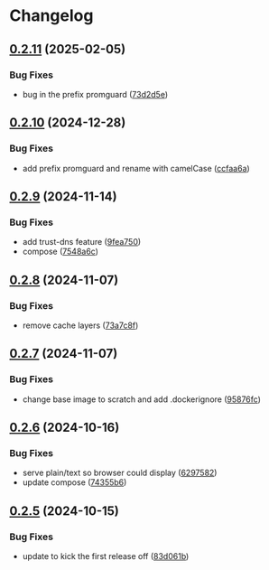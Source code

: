 # Changelog

## [0.2.11](https://github.com/locmai/promguard/compare/promguard-v0.2.10...promguard-v0.2.11) (2025-02-05)


### Bug Fixes

* bug in the prefix promguard ([73d2d5e](https://github.com/locmai/promguard/commit/73d2d5ea37ee6031f39eb99a71d23e0146bbdaf0))

## [0.2.10](https://github.com/locmai/promguard/compare/promguard-v0.2.9...promguard-v0.2.10) (2024-12-28)


### Bug Fixes

* add prefix promguard and rename with camelCase ([ccfaa6a](https://github.com/locmai/promguard/commit/ccfaa6aa239b788999ec1158a33b572a87ece824))

## [0.2.9](https://github.com/locmai/promguard/compare/promguard-v0.2.8...promguard-v0.2.9) (2024-11-14)


### Bug Fixes

* add trust-dns feature ([9fea750](https://github.com/locmai/promguard/commit/9fea750ab99d18baa03fe58d0e764d43f97f60e4))
* compose ([7548a6c](https://github.com/locmai/promguard/commit/7548a6c20f6b204e60ecb1a8ca2ccafde24c70a0))

## [0.2.8](https://github.com/locmai/promguard/compare/promguard-v0.2.7...promguard-v0.2.8) (2024-11-07)


### Bug Fixes

* remove cache layers ([73a7c8f](https://github.com/locmai/promguard/commit/73a7c8fbae2ae8ad6c5b9279ef91623a13960404))

## [0.2.7](https://github.com/locmai/promguard/compare/promguard-v0.2.6...promguard-v0.2.7) (2024-11-07)


### Bug Fixes

* change base image to scratch and add .dockerignore ([95876fc](https://github.com/locmai/promguard/commit/95876fc9301ad0809b8aa0f49d0d4e65d8b9bb2e))

## [0.2.6](https://github.com/locmai/promguard/compare/promguard-v0.2.5...promguard-v0.2.6) (2024-10-16)


### Bug Fixes

* serve plain/text so browser could display ([6297582](https://github.com/locmai/promguard/commit/62975820d802916cf3998911a5cf4ba8def54405))
* update compose ([74355b6](https://github.com/locmai/promguard/commit/74355b676c8dbee6e2feecf93a08d7e674ef0b45))

## [0.2.5](https://github.com/locmai/promguard/compare/promguard-v0.2.4...promguard-v0.2.5) (2024-10-15)


### Bug Fixes

* update to kick the first release off ([83d061b](https://github.com/locmai/promguard/commit/83d061bdb2a8bd0dc6c3e3ec83dfd6c165333e71))
